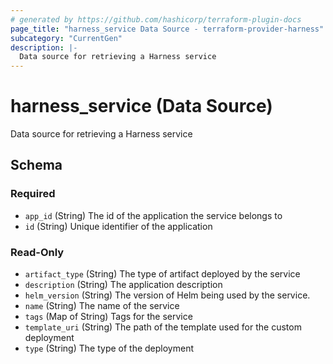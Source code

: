 ```yaml
---
# generated by https://github.com/hashicorp/terraform-plugin-docs
page_title: "harness_service Data Source - terraform-provider-harness"
subcategory: "CurrentGen"
description: |-
  Data source for retrieving a Harness service
---
```


# harness_service (Data Source)

Data source for retrieving a Harness service



<!-- schema generated by tfplugindocs -->
## Schema

### Required

- `app_id` (String) The id of the application the service belongs to
- `id` (String) Unique identifier of the application

### Read-Only

- `artifact_type` (String) The type of artifact deployed by the service
- `description` (String) The application description
- `helm_version` (String) The version of Helm being used by the service.
- `name` (String) The name of the service
- `tags` (Map of String) Tags for the service
- `template_uri` (String) The path of the template used for the custom deployment
- `type` (String) The type of the deployment


